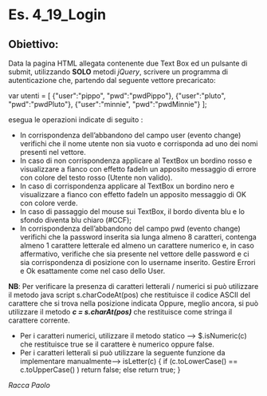# Es. 4_19_Login
## Obiettivo:
Data la pagina HTML allegata contenente due Text Box ed un pulsante di submit, utilizzando **SOLO** metodi *jQuery*,  scrivere un programma di autenticazione che, partendo dal seguente vettore precaricato:

var utenti = [ {"user":"pippo",  "pwd":"pwdPippo"},
               {"user":"pluto",  "pwd":"pwdPluto"},
		       {"user":"minnie", "pwd":"pwdMinnie"} ];

esegua le operazioni indicate di seguito :
- In corrispondenza dell’abbandono del campo user (evento change) verifichi che il nome utente non sia vuoto e corrisponda ad uno dei nomi presenti nel vettore.
- In caso di non corrispondenza applicare al TextBox un bordino rosso e visualizzare a fianco con effetto fadeIn un apposito messaggio di errore con colore del testo rosso (Utente non valido).
- In caso di corrispondenza applicare al TextBox un bordino nero e visualizzare a fianco con effetto fadeIn un apposito messaggio di OK con colore verde.
- In caso di passaggio del mouse sui TextBox, il bordo diventa blu e lo sfondo diventa blu chiaro (#CCF);
- In corrispondenza dell’abbandono del campo pwd (evento change) verifichi che la password inserita sia lunga almeno 8 caratteri, contenga almeno 1 carattere letterale ed almeno un carattere numerico e, in caso affermativo, verifiche che sia presente nel vettore delle password e ci sia corrispondenza di posizione con lo username inserito. Gestire Errori e Ok esattamente come nel caso dello User.

**NB**:
Per verificare la presenza di caratteri letterali / numerici si può utilizzare il metodo java script s.charCodeAt(pos) che restituisce il codice ASCII del carattere che si trova nella posizione indicata
Oppure, meglio ancora, si può utilizzare il metodo ***c = s.charAt(pos)*** che restituisce come stringa il carattere corrente.
- Per i caratteri numerici, utilizzare il metodo statico --> $.isNumeric(c) che restituisce true se il carattere è numerico oppure false. 
- Per i caratteri letterali  si può utilizzare la seguente funzione da implementare manualmente--> isLetter(c)   {  if (c.toLowerCase() == c.toUpperCase() ) return false;  else return true;  }

*Racca Paolo*
